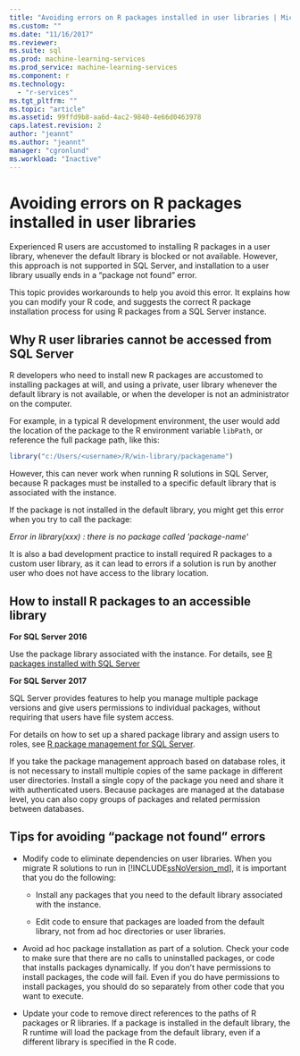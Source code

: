 ```yaml
---
title: "Avoiding errors on R packages installed in user libraries | Microsoft Docs"
ms.custom: ""
ms.date: "11/16/2017"
ms.reviewer: 
ms.suite: sql
ms.prod: machine-learning-services
ms.prod_service: machine-learning-services
ms.component: r
ms.technology: 
  - "r-services"
ms.tgt_pltfrm: ""
ms.topic: "article"
ms.assetid: 99ffd9b8-aa6d-4ac2-9840-4e66d0463978
caps.latest.revision: 2
author: "jeannt"
ms.author: "jeannt"
manager: "cgronlund"
ms.workload: "Inactive"
---
```

# Avoiding errors on R packages installed in user libraries

Experienced R users are accustomed to installing R packages in a user library, whenever the default library is blocked or not available. However, this approach is not supported in SQL Server, and installation to a user library usually ends in a “package not found” error.

This topic provides workarounds to help you avoid this error. It explains how you can modify your R code, and suggests the correct R package installation process for using R packages from a SQL Server instance.

## Why R user libraries cannot be accessed from SQL Server

R developers who need to install new R packages are accustomed to installing packages at will, and using a private, user library whenever the default library is not available, or when the developer is not an administrator on the computer.

For example, in a typical R development environment, the user would add the  location of the package to the R environment variable `libPath`, or reference the full package path, like this:

```R
library("c:/Users/<username>/R/win-library/packagename")
```

However, this can never work when running R solutions in SQL Server, because R packages must be installed to a specific default library that is associated with the instance.

If the package is not installed in the default library, you might get this error when you try to call the package:

*Error in library(xxx) : there is no package called 'package-name'*

It is also a bad development practice to install required R packages to a custom user library, as it can lead to errors if a solution is run by another user who does not have access to the library location.

## How to install R packages to an accessible library

**For SQL Server 2016**

Use the package library associated with the instance. For details, see [R packages installed with SQL Server](installing-and-managing-r-packages.md)

**For SQL Server 2017**

SQL Server provides features to help you manage multiple package versions and give users permissions to individual packages, without requiring that users have file system access.

For details on how to set up a shared package library and assign users to roles, see [R package management for SQL Server](r-package-management-for-sql-server-r-services.md).

If you take the package management approach based on database roles, it is not necessary to install multiple copies of the same package in different user directories. Install a single copy of the package you need and share it with authenticated users. Because packages are managed at the database level, you can also copy groups of packages and related permission between databases.

## Tips for avoiding “package not found” errors

+ Modify code to eliminate dependencies on user libraries. When you migrate R solutions to run in [!INCLUDE[ssNoVersion_md](..\..\includes\ssnoversion-md.md)], it is important that you do the following:

    + Install any packages that you need to the default library associated with the instance.

    + Edit code to ensure that packages are loaded from the default library, not from ad hoc directories or user libraries.

+ Avoid ad hoc package installation as part of a solution. Check your code to make sure that there are no calls to uninstalled packages, or code that installs packages dynamically. If you don’t have permissions to install packages, the code will fail. Even if you do have permissions to install packages, you should do so separately from other code that you want to execute.

+ Update your code to remove direct references to the paths of R packages or R libraries. If a package is installed in the default library, the R runtime will load the package from the default library, even if a different library is specified in the R code.
